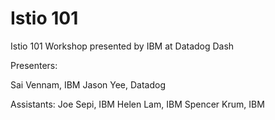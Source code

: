 # Istio 101

Istio 101 Workshop presented by IBM at Datadog Dash


Presenters:

Sai Vennam, IBM
Jason Yee, Datadog

Assistants:
Joe Sepi, IBM
Helen Lam, IBM
Spencer Krum, IBM
